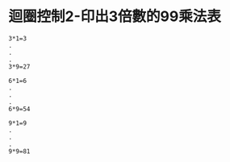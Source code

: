 # 迴圈控制2-印出3倍數的99乘法表
```
3*1=3
.
.
.
3*9=27
```

```
6*1=6
.
.
.
6*9=54
```

```
9*1=9
.
.
.
9*9=81
```
